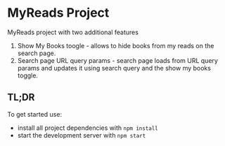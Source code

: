 # MyReads Project

MyReads project with two additional features
1) Show My Books toogle - allows to hide books from my reads on the search page.
2) Search page URL query params - search page loads from URL query params and updates it using search query and the show my books toggle.

## TL;DR

To get started use:

* install all project dependencies with `npm install`
* start the development server with `npm start`
